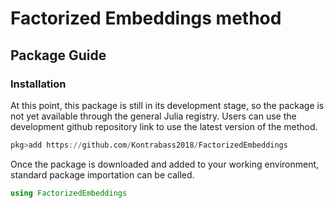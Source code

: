# Factorized Embeddings method
## Package Guide
### Installation
At this point, this package is still in its development stage, so the package is not yet available through the general Julia registry. Users can use the development github repository link to use the latest version of the method.
```julia
pkg>add https://github.com/Kontrabass2018/FactorizedEmbeddings
```

Once the package is downloaded and added to your working environment, standard package importation can be called.
```julia
using FactorizedEmbeddings
``` 